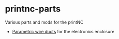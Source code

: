 # printnc-parts
Various parts and mods for the printNC


- [Parametric wire ducts](./Parametric_wire_ducts) for the electronics enclosure